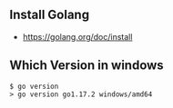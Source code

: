 ## Install Golang
- https://golang.org/doc/install

## Which Version in windows
``` 
$ go version
> go version go1.17.2 windows/amd64
```
